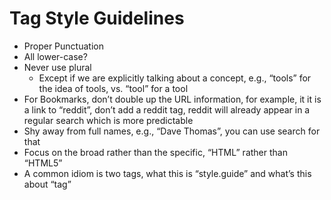 # Tag Style Guidelines

- Proper Punctuation
- All lower-case?
- Never use plural
	- Except if we are explicitly talking about a concept, e.g., “tools” for the idea of tools, vs. “tool” for a tool
- For Bookmarks, don’t double up the URL information, for example, it it is a link to “reddit”, don’t add a reddit tag, reddit will already appear in a regular search which is more predictable
- Shy away from full names, e.g., “Dave Thomas”, you can use search for that
- Focus on the broad rather than the specific, “HTML” rather than “HTML5”
- A common idiom is two tags, what this is “style.guide” and what’s this about “tag”